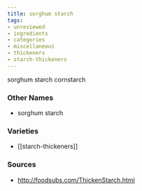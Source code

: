 ```yaml
---
title: sorghum starch
tags:
- unreviewed
- ingredients
- categories
- miscellaneous
- thickeners
- starch-thickeners
---
```

sorghum starch cornstarch

### Other Names

* sorghum starch

### Varieties

* [[starch-thickeners]]

### Sources
* http://foodsubs.com/ThickenStarch.html
